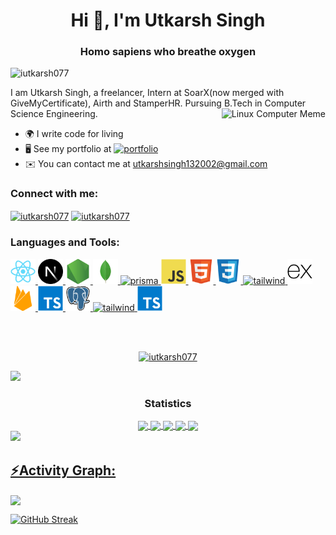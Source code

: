 <h1 align="center">Hi 👋, I'm Utkarsh Singh</h1>
<h3 align="center">Homo sapiens who breathe oxygen</h3>

<p align="left"> <img src="https://komarev.com/ghpvc/?username=iutkarsh077&label=Profile%20views&color=0e75b6&style=flat" alt="iutkarsh077" /> </p>
I am Utkarsh Singh, a freelancer, Intern at SoarX(now merged with GiveMyCertificate), Airth and StamperHR. Pursuing B.Tech in Computer Science Engineering.
<img src="https://raw.githubusercontent.com/kintsugi-programmer/kintsugi-programmer/main/linux-computer.gif" alt="Linux Computer Meme" align="right">

* 🌍  I write code for living
* 🖥️  See my portfolio at [![portfolio](https://img.shields.io/badge/my_portfolio-000?style=for-the-badge&logo=ko-fi&logoColor=white)](https://utkarsh-singh.vercel.app/)
* ✉️  You can contact me at [utkarshsingh132002@gmail.com](utkarshsingh132002@gmail.com)

<h3 align="left">Connect with me:</h3>
<p align="left">
<a href="https://x.com/iutkarsh077" target="blank"><img align="center" src="https://raw.githubusercontent.com/rahuldkjain/github-profile-readme-generator/master/src/images/icons/Social/twitter.svg" alt="iutkarsh077" height="30" width="40" /></a>
<a href="https://www.linkedin.com/in/utkarsh-singh-9467aa257/" target="blank"><img align="center" src="https://raw.githubusercontent.com/rahuldkjain/github-profile-readme-generator/master/src/images/icons/Social/linked-in-alt.svg" alt="iutkarsh077" height="30" width="40" /></a>
</p>

<h3 align="left">Languages and Tools:</h3>
<p align="left"> <a href="https://reactjs.org/" target="_blank" rel="noreferrer">
  <img src="https://raw.githubusercontent.com/devicons/devicon/master/icons/react/react-original.svg" alt="react" width="40" height="40"/>
</a>
<a href="https://nextjs.org/" target="_blank" rel="noreferrer">
  <img src="https://raw.githubusercontent.com/devicons/devicon/master/icons/nextjs/nextjs-original.svg" alt="nextjs" width="40" height="40"/>
</a>
<a href="https://nodejs.org/" target="_blank" rel="noreferrer">
  <img src="https://raw.githubusercontent.com/devicons/devicon/master/icons/nodejs/nodejs-original.svg" alt="nodejs" width="40" height="40"/>
</a>
<a href="https://www.mongodb.com/" target="_blank" rel="noreferrer">
  <img src="https://raw.githubusercontent.com/devicons/devicon/master/icons/mongodb/mongodb-original.svg" alt="mongodb" width="40" height="40"/>
</a>
<a href="https://www.prisma.io/" target="_blank" rel="noreferrer">
  <img src="https://avatars.githubusercontent.com/u/17219288?s=200&v=4" alt="prisma" width="40" height="40"/>
</a>
<a href="https://developer.mozilla.org/en-US/docs/Web/JavaScript" target="_blank" rel="noreferrer">
  <img src="https://raw.githubusercontent.com/devicons/devicon/master/icons/javascript/javascript-original.svg" alt="javascript" width="40" height="40"/>
</a>
<a href="https://developer.mozilla.org/en-US/docs/Web/HTML" target="_blank" rel="noreferrer">
  <img src="https://raw.githubusercontent.com/devicons/devicon/master/icons/html5/html5-original.svg" alt="html5" width="40" height="40"/>
</a>
<a href="https://developer.mozilla.org/en-US/docs/Web/CSS" target="_blank" rel="noreferrer">
  <img src="https://raw.githubusercontent.com/devicons/devicon/master/icons/css3/css3-original.svg" alt="css3" width="40" height="40"/>
</a>
<a href="https://tailwindcss.com/" target="_blank" rel="noreferrer">
  <img src="https://www.vectorlogo.zone/logos/tailwindcss/tailwindcss-icon.svg" alt="tailwind" width="40" height="40"/>
</a>
<a href="https://expressjs.com/" target="_blank" rel="noreferrer">
  <img src="https://raw.githubusercontent.com/devicons/devicon/master/icons/express/express-original.svg" alt="express" width="40" height="40"/>
</a>

<a href="https://firebase.google.com/" target="_blank" rel="noreferrer">
  <img src="https://raw.githubusercontent.com/devicons/devicon/master/icons/firebase/firebase-plain.svg" alt="firebase" width="40" height="40"/>
</a>
<a href="https://www.typescriptlang.org/" target="_blank" rel="noreferrer">
  <img src="https://raw.githubusercontent.com/devicons/devicon/master/icons/typescript/typescript-original.svg" alt="typescript" width="40" height="40"/>
</a>
<a href="https://www.postgresql.org/" target="_blank" rel="noreferrer">
  <img src="https://raw.githubusercontent.com/devicons/devicon/master/icons/postgresql/postgresql-original.svg" alt="postgresql" width="40" height="40"/>
</a>
 </a> <a href="https://tailwindcss.com/" target="_blank" rel="noreferrer"> <img src="https://www.vectorlogo.zone/logos/tailwindcss/tailwindcss-icon.svg" alt="tailwind" width="40" height="40"/> </a> <a href="https://www.typescriptlang.org/" target="_blank" rel="noreferrer"> <img src="https://raw.githubusercontent.com/devicons/devicon/master/icons/typescript/typescript-original.svg" alt="typescript" width="40" height="40"/> </a> 
</a>
 </p>


<br><br>
<p align="center"> <a href="https://github.com/ryo-ma/github-profile-trophy"><img src="https://github-profile-trophy.vercel.app/?username=iutkarsh077&theme=darkhub" alt="iutkarsh077" /></a> </p>


<img src="https://user-images.githubusercontent.com/73097560/115834477-dbab4500-a447-11eb-908a-139a6edaec5c.gif"><h3 align="center">Statistics</h3>
<div align="center">
<a href="https://github.com/iutkarsh077">
<img align="center" src="http://github-profile-summary-cards.vercel.app/api/cards/stats?username=iutkarsh077&theme=2077" height="180em" />
<img align="center" src="http://github-profile-summary-cards.vercel.app/api/cards/most-commit-language?username=iutkarsh077&theme=2077" height="180em" />
<img align="center" src="http://github-profile-summary-cards.vercel.app/api/cards/repos-per-language?username=iutkarsh077&theme=2077" height="180em" />
<img align="center" src="http://github-profile-summary-cards.vercel.app/api/cards/productive-time?username=iutkarsh077&theme=2077" height="180em" />
<img align="center" src="http://github-profile-summary-cards.vercel.app/api/cards/profile-details?username=iutkarsh077&theme=2077" height="180em" />
</div>
<img src="https://user-images.githubusercontent.com/73097560/115834477-dbab4500-a447-11eb-908a-139a6edaec5c.gif"><h2 align="left">⚡Activity Graph:</h2>
<img align="center" src="https://github-readme-activity-graph.vercel.app/graph?username=iutkarsh077&theme=xcode"/>



<a href="https://git.io/streak-stats"><img src="https://streak-stats.demolab.com?user=iutkarsh077=&theme=dark&hide_border=true" alt="GitHub Streak" /></a>
